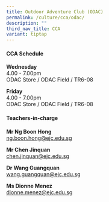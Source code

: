 ```yaml
---
title: Outdoor Adventure Club (ODAC)
permalink: /culture/cca/odac/
description: ""
third_nav_title: CCA
variant: tiptap
---
```

<h4><strong>CCA Schedule</strong></h4>
<p><strong>Wednesday</strong>
<br>4.00&nbsp;- 7.00pm
<br>ODAC Store / ODAC Field / TR6-08</p>
<p><strong>Friday</strong>
<br>4.00&nbsp;- 7.00pm
<br>ODAC Store / ODAC Field / TR6-08</p>
<p></p>
<h4><strong>Teachers-in-charge</strong></h4>
<p><strong>Mr Ng Boon Hong</strong>
<br><a href="mailto:ng.boon.hong@ejc.edu.sg" rel="noopener noreferrer nofollow" target="_blank">ng.boon.hong@ejc.edu.sg</a>
</p>
<p><strong>Mr Chen Jinquan</strong>
<br><a href="mailto:chen.jinquan@ejc.edu.sg" rel="noopener noreferrer nofollow" target="_blank">chen.jinquan@ejc.edu.sg</a>
</p>
<p><strong>Dr Wang Guangquan</strong>
<br><a href="mailto:wang.guangquan@ejc.edu.sg" rel="noopener noreferrer nofollow" target="_blank">wang.guangquan@ejc.edu.sg</a>
</p>
<p><strong>Ms Dionne Menez</strong>
<br><a href="mailto:dionne.menez@ejc.edu.sg" rel="noopener noreferrer nofollow" target="_blank">dionne.menez@ejc.edu.sg</a>
</p>